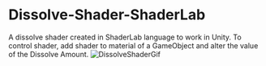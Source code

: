 # Dissolve-Shader-ShaderLab
A dissolve shader created in ShaderLab language to work in Unity. To control shader, add shader to material of a GameObject and alter the value of the Dissolve Amount.
![DissolveShaderGif](https://github.com/alicepm800/Dissolve-Shader-ShaderLab/assets/80863335/d9d5d110-6f3b-4f5d-86b0-5e2f8a3a5b29)
